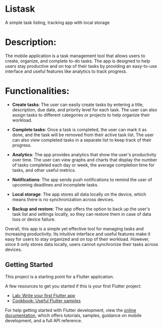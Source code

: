 # Listask

A simple task listing, tracking app with local storage

# Description:

The mobile application is a task management tool that allows users to create, organize, and complete to-do tasks. The app is designed to help users stay productive and on top of their tasks by providing an easy-to-use interface and useful features like analytics to track progress.

# Functionalities:

- **Create tasks**: The user can easily create tasks by entering a title, description, due date, and priority level for each task. The user can also assign tasks to different categories or projects to help organize their workload.

- **Complete tasks**: Once a task is completed, the user can mark it as done, and the task will be removed from their active task list. The user can also view completed tasks in a separate list to keep track of their progress.

- **Analytics**: The app provides analytics that show the user's productivity over time. The user can view graphs and charts that display the number of tasks completed each day or week, the average completion time for tasks, and other useful metrics.

- **Notifications**: The app sends push notifications to remind the user of upcoming deadlines and incomplete tasks.

- **Local storage**: The app stores all data locally on the device, which means there is no synchronization across devices.

- **Backup and restore**: The app offers the option to back up the user's task list and settings locally, so they can restore them in case of data loss or device failure.

Overall, this app is a simple yet effective tool for managing tasks and increasing productivity. Its intuitive interface and useful features make it easy for users to stay organized and on top of their workload. However, since it only stores data locally, users cannot synchronize their tasks across devices.


## Getting Started

This project is a starting point for a Flutter application.

A few resources to get you started if this is your first Flutter project:

- [Lab: Write your first Flutter app](https://docs.flutter.dev/get-started/codelab)
- [Cookbook: Useful Flutter samples](https://docs.flutter.dev/cookbook)

For help getting started with Flutter development, view the
[online documentation](https://docs.flutter.dev/), which offers tutorials,
samples, guidance on mobile development, and a full API reference.
